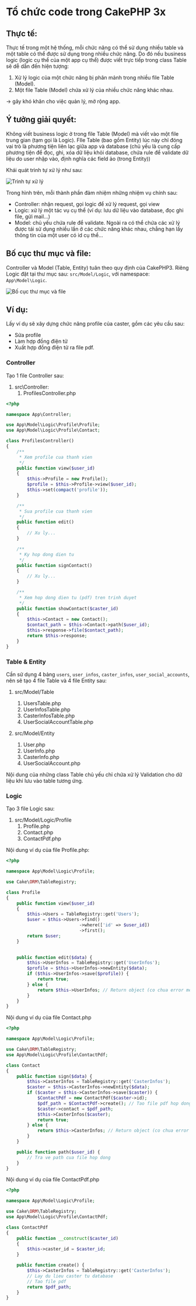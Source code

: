# Tổ chức code trong CakePHP 3x

## Thực tế:

Thực tế trong một hệ thống, mỗi chức năng có thể sử dụng nhiều table và một table có thể được sử dụng trong nhiều chức năng. 
Do đó nếu business logic (logic cụ thể của một app cụ thể) được viết trực tiếp trong class Table sẽ dễ dẫn đến hiện tượng:

1. Xử lý logic của một chức năng bị phân mảnh trong nhiều file Table (Model).
1. Một file Table (Model) chứa xử lý của nhiều chức năng khác nhau.

-> gây khó khăn cho việc quản lý, mở rộng app.

## Ý tưởng giải quyết:

Không viết business logic ở trong file Table (Model) mà viết vào một file trung gian (tạm gọi là Logic). FIle Table (bao gồm Entity) lúc này chỉ đóng vai trò là phương tiện liên lạc giữa app và database (chủ yếu là cung cấp phương tiện để đọc, ghi, xóa dữ liệu khỏi database, chứa rule để validate dữ liệu do user nhập vào, định nghĩa các field ảo (trong Entity))

Khái quát trình tự xử lý như sau: 

![Trình tự xử lý](img/img1.png)

Trong hình trên, mỗi thành phần đảm nhiệm những nhiệm vụ chính sau:

* Controller: nhận request, gọi logic để xử lý request, gọi view
* Logic: xử lý một tác vụ cụ thể (ví dụ: lưu dữ liệu vào database, đọc ghi file, gửi mail...)
* Model: chủ yếu chứa rule để validate. Ngoài ra có thể chứa các xử lý được tái sử dụng nhiều lần ở các chức năng khác nhau, chẳng hạn lấy thông tin của một user có id cụ thể...

## Bố cục thư mục và file:

Controller và Model (Table, Entity) tuân theo quy định của CakePHP3. 
Riêng Logic đặt tại thư mục sau: `src/Model/Logic`, với namespace: `App\Model\Logic`. 

![Bố cục thư mục và file](img/img2.png)

## Ví dụ:

Lấy ví dụ sẽ xây dựng chức năng profile của caster, gồm các yêu cầu sau:

* Sửa profile
* Làm hợp đồng điện tử
* Xuất hợp đồng điện tử ra file pdf.

### Controller

Tạo 1 file Controller sau:

1. src\Controller:
    1. ProfilesController.php

~~~php
<?php

namespace App\Controller;

use App\Model\Logic\Profile\Profile;
use App\Model\Logic\Profile\Contact;

class ProfilesController()
{
    /**
     * Xem profile cua thanh vien
     */
    public function view($user_id)
    {
        $this->Profile = new Profile();
        $profile = $this->Profile->view($user_id);
        $this->set(compact('profile'));
    }

    /**
     * Sua profile cua thanh vien
     */
    public function edit() 
    {
        // Xu ly...
    }

    /**
     * Ky hop dong dien tu
     */
    public function signContact()
    {
        // Xu ly...
    }

    /**
     * Xem hop dong dien tu (pdf) tren trinh duyet
     */
    public function showContact($caster_id)
    {
        $this->Contact = new Contact();
        $contact_path = $this->Contact->path($user_id);
        $this->response->file($contact_path);
        return $this->response;
    }
}

~~~

### Table & Entity

Cần sử dụng 4 bảng `users`, `user_infos`, `caster_infos`, `user_social_accounts`, nên sẽ tạo 4 file Table và 4 file Entity sau:

1. src/Model/Table
    1. UsersTable.php
    1. UserInfosTable.php
    1. CasterInfosTable.php
    1. UserSocialAccountTable.php

1. src/Model/Entity
    1. User.php
    1. UserInfo.php
    1. CasterInfo.php
    1. UserSocialAccount.php

Nội dung của những class Table chủ yếu chỉ chứa xử lý Validation cho dữ liệu khi lưu vào table tương ứng.

### Logic

Tạo 3 file Logic sau:

1. src/Model/Logic/Profile
    1. Profile.php
    1. Contact.php
    1. ContactPdf.php

Nội dung ví dụ của file Profile.php:

~~~php
<?php

namespace App\Model\Logic\Profile;

use Cake\ORM\TableRegistry;

class Profile
{
    public function view($user_id)
    {
        $this->Users = TableRegistry::get('Users');
        $user = $this->Users->find()
                            ->where(['id' => $user_id])
                            ->first();
        return $user;
    }
    

    public function edit($data) {
        $this->UserInfos = TableRegistry::get('UserInfos');
        $profile = $this->UserInfos->newEntity($data);
        if ($this->UserInfos->save($profile)) {
            return true;
        } else {
            return $this->UserInfos; // Return object (co chua error message) de o controller co the lay va xuat ra View.
        }
    }
}
~~~

Nội dung ví dụ của file Contact.php

~~~php
<?php

namespace App\Model\Logic\Profile;

use Cake\ORM\TableRegistry;
use App\Model\Logic\Profile\ContactPdf;

class Contact
{   
    public function sign($data) {
        $this->CasterInfos = TableRegistry::get('CasterInfos');
        $caster = $this->CasterInfos->newEntity($data);
        if ($caster = $this->CasterInfos->save($caster)) {
            $ContactPdf = new ContactPdf($caster->id);
            $pdf_path = $ContactPdf->create(); // Tao file pdf hop dong
            $caster->contact = $pdf_path;
            $this->CasterInfos($caster);
            return true;
        } else {
            return $this->CasterInfos; // Return object (co chua error message) de o controller co the lay va xuat ra View.
        }
    }

    public function path($user_id) {
        // Tra ve path cua file hop dong
    }
}
~~~

Nội dung ví dụ của file ContactPdf.php

~~~php
<?php

namespace App\Model\Logic\Profile;

use Cake\ORM\TableRegistry;
use App\Model\Logic\Profile\ContactPdf;

class ContactPdf
{   
    public function __construct($caster_id)
    {
        $this->caster_id = $caster_id;
    }

    public function create() {
        $this->CasterInfos = TableRegistry::get('CasterInfos');
        // Lay du lieu caster tu database
        // Tao file pdf
        return $pdf_path;
    }
}
~~~